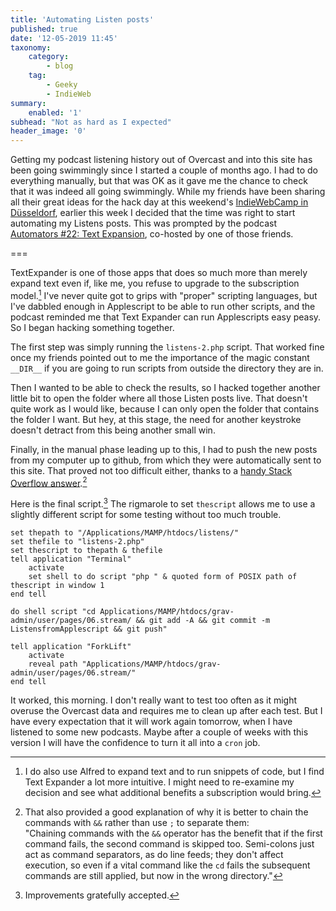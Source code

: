 ```yaml
---
title: 'Automating Listen posts'
published: true
date: '12-05-2019 11:45'
taxonomy:
    category:
        - blog
    tag:
        - Geeky
        - IndieWeb
summary:
    enabled: '1'
subhead: "Not as hard as I expected"
header_image: '0'
--- 
```


Getting my podcast listening history out of Overcast and into this site has been going swimmingly since I started a couple of months ago. I had to do everything manually, but that was OK as it gave me the chance to check that it was indeed all going swimmingly. While my friends have been sharing all their great ideas for the hack day at this weekend's [IndieWebCamp in Düsseldorf](https://indieweb.org/2019/Düsseldorf/Schedule#Sunday), earlier this week I decided that the time was right to start automating my Listens posts. This was prompted by the podcast [Automators #22: Text Expansion](https://www.relay.fm/automators/22), co-hosted by one of those friends.

===

TextExpander is one of those apps that does so much more than merely expand text even if, like me, you refuse to upgrade to the subscription model.[^2] I've never quite got to grips with "proper" scripting languages, but I've dabbled enough in Applescript to be able to run other scripts, and the podcast reminded me that Text Expander can run Applescripts easy peasy. So I began hacking something together.

The first step was simply running the `listens-2.php` script. That worked fine once my friends pointed out to me the importance of the magic constant `__DIR__` if you are going to run scripts from outside the directory they are in.

Then I wanted to be able to check the results, so I hacked together another little bit to open the folder where all those Listen posts live. That doesn't quite work as I would like, because I can only open the folder that contains the folder I want. But hey, at this stage, the need for another keystroke doesn't detract from this being another small win.

Finally, in the manual phase leading up to this, I had to push the new posts from my computer up to github, from which they were automatically sent to this site. That proved not too difficult either, thanks to a [handy Stack Overflow answer](https://stackoverflow.com/questions/36891360/update-git-repository-with-apple-script).[^1]

Here is the final script.[^3] The rigmarole to set `thescript` allows me to use a slightly different script for some testing without too much trouble.

````
set thepath to "/Applications/MAMP/htdocs/listens/"set thefile to "listens-2.php"set thescript to thepath & thefiletell application "Terminal"	activate	set shell to do script "php " & quoted form of POSIX path of thescript in window 1end telldo shell script "cd Applications/MAMP/htdocs/grav-admin/user/pages/06.stream/ && git add -A && git commit -m ListensfromApplescript && git push"tell application "ForkLift"	activate	reveal path "Applications/MAMP/htdocs/grav-admin/user/pages/06.stream/"end tell
````

It worked, this morning. I don't really want to test too often as it might overuse the Overcast data and requires me to clean up after each test. But I have every expectation that it will work again tomorrow, when I have listened to some new podcasts. Maybe after a couple of weeks with this version I will have the confidence to turn it all into a `cron` job.

[^2]: I do also use Alfred to expand text and to run snippets of code, but I find Text Expander a lot more intuitive. I might need to re-examine my decision and see what additional benefits a subscription would bring.

[^1]: That also provided a good explanation of why it is better to chain the commands with `&&` rather than use `;` to separate them:  
"Chaining commands with the `&&` operator has the benefit that if the first command fails, the second command is skipped too. Semi-colons just act as command separators, as do line feeds; they don't affect execution, so even if a vital command like the `cd` fails the subsequent commands are still applied, but now in the wrong directory."

[^3]: Improvements gratefully accepted.
